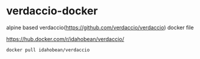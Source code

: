 # verdaccio-docker
alpine based verdaccio(https://github.com/verdaccio/verdaccio) docker file

https://hub.docker.com/r/idahobean/verdaccio/

```
docker pull idahobean/verdaccio
```
